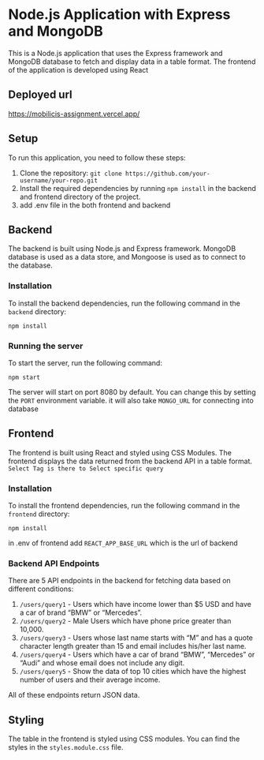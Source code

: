 # Node.js Application with Express and MongoDB

This is a Node.js application that uses the Express framework and MongoDB database to fetch and display data in a table format. The frontend of the application is developed using React

## Deployed url

https://mobilicis-assignment.vercel.app/

## Setup

To run this application, you need to follow these steps:

1. Clone the repository: `git clone https://github.com/your-username/your-repo.git`
2. Install the required dependencies by running `npm install` in the backend and frontend directory of the project.
3. add .env file in the both frontend and backend


## Backend

The backend is built using Node.js and Express framework. MongoDB database is used as a data store, and Mongoose is used as to connect to the database. 

### Installation

To install the backend dependencies, run the following command in the `backend` directory:

```
npm install
```

### Running the server

To start the server, run the following command:

```
npm start
```

The server will start on port 8080 by default. You can change this by setting the `PORT` environment variable. it will also take `MONGO_URL` for connecting into database

## Frontend

The frontend is built using React and styled using CSS Modules. The frontend displays the data returned from the backend API in a table format.
`Select Tag is there to Select specific query`

### Installation

To install the frontend dependencies, run the following command in the `frontend` directory:

```
npm install
```
in .env of frontend add ``REACT_APP_BASE_URL`` which is the url of backend

### Backend API Endpoints

There are 5 API endpoints in the backend for fetching data based on different conditions:

1. `/users/query1` - Users which have income lower than $5 USD and have a car of brand “BMW” or “Mercedes”.
2. `/users/query2` - Male Users which have phone price greater than 10,000.
3. `/users/query3` - Users whose last name starts with “M” and has a quote character length greater than 15 and email includes his/her last name.
4. `/users/query4` - Users which have a car of brand “BMW”, “Mercedes” or “Audi” and whose email does not include any digit.
5. `/users/query5` - Show the data of top 10 cities which have the highest number of users and their average income.

All of these endpoints return JSON data.


## Styling

The table in the frontend is styled using CSS modules. You can find the styles in the `styles.module.css` file.


